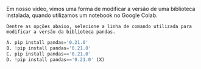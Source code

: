 Em nosso vídeo, vimos uma forma de modificar a versão de uma biblioteca instalada, quando utilizamos um notebook no Google Colab.

    Dentre as opções abaixo, selecione a linha de comando utilizada para modificar a versão da biblioteca pandas.

```python
A. pip install pandas='0.21.0'
B. !pip install pandas='0.21.0'
C. pip install pandas=='0.21.0'
D. !pip install pandas=='0.21.0' (X)
```
